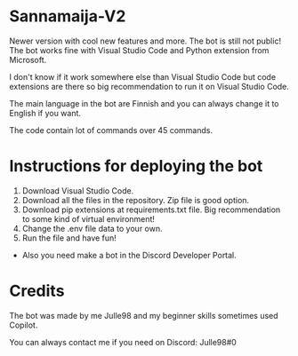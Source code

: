 # Sannamaija-V2
Newer version with cool new features and more. The bot is still not public!
The bot works fine with Visual Studio Code and Python extension from Microsoft. 

I don't know if it work somewhere else than Visual Studio Code but code extensions are there so big recommendation to run it on Visual Studio Code.

The main language in the bot are Finnish and you can always change it to English if you want.

The code contain lot of commands over 45 commands.

# Instructions for deploying the bot
1. Download Visual Studio Code.
2. Download all the files in the repository. Zip file is good option.
3. Download pip extensions at requirements.txt file. Big recommendation to some kind of virtual environment! 
4. Change the .env file data to your own.
5. Run the file and have fun!
- Also you need make a bot in the Discord Developer Portal.

# Credits
The bot was made by me Julle98 and my beginner skills sometimes used Copilot.

You can always contact me if you need on Discord: Julle98#0 
